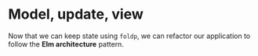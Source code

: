 # Model, update, view

Now that we can keep state using `foldp`, we can refactor our application to follow the __Elm architecture__ pattern.

